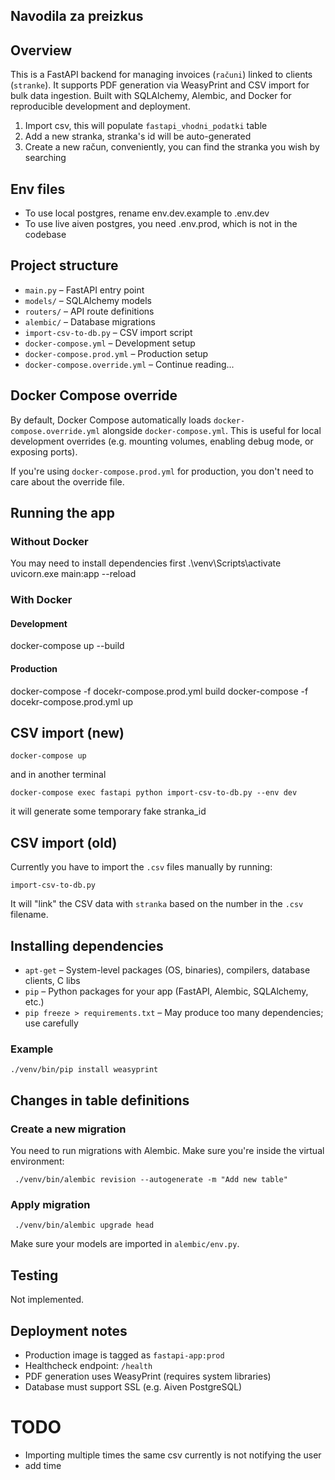 ## Navodila za preizkus

## Overview

This is a FastAPI backend for managing invoices (`računi`) linked to clients (`stranke`). It supports PDF generation via WeasyPrint and CSV import for bulk data ingestion. Built with SQLAlchemy, Alembic, and Docker for reproducible development and deployment.

1. Import csv, this will populate `fastapi_vhodni_podatki` table
2. Add a new stranka, stranka's id will be auto-generated
3. Create a new račun, conveniently, you can find the stranka you wish by searching

## Env files

- To use local postgres, rename env.dev.example to .env.dev
- To use live aiven postgres, you need .env.prod, which is not in the codebase

## Project structure

- `main.py` – FastAPI entry point
- `models/` – SQLAlchemy models
- `routers/` – API route definitions
- `alembic/` – Database migrations
- `import-csv-to-db.py` – CSV import script
- `docker-compose.yml` – Development setup
- `docker-compose.prod.yml` – Production setup
- `docker-compose.override.yml` – Continue reading...

## Docker Compose override

By default, Docker Compose automatically loads `docker-compose.override.yml` alongside `docker-compose.yml`. This is useful for local development overrides (e.g. mounting volumes, enabling debug mode, or exposing ports).

If you're using `docker-compose.prod.yml` for production, you don't need to care about the override file.

## Running the app

### Without Docker

You may need to install dependencies first
.\venv\Scripts\activate
uvicorn.exe main:app --reload

### With Docker

#### Development

docker-compose up --build

#### Production

docker-compose -f docekr-compose.prod.yml build
docker-compose -f docekr-compose.prod.yml up

## CSV import (new)

```
docker-compose up
```

and in another terminal

```
docker-compose exec fastapi python import-csv-to-db.py --env dev
```

it will generate some temporary fake stranka_id

## CSV import (old)

Currently you have to import the `.csv` files manually by running:

```
import-csv-to-db.py
```

It will "link" the CSV data with `stranka` based on the number in the `.csv` filename.

## Installing dependencies

- `apt-get` – System-level packages (OS, binaries), compilers, database clients, C libs
- `pip` – Python packages for your app (FastAPI, Alembic, SQLAlchemy, etc.)
- `pip freeze > requirements.txt` – May produce too many dependencies; use carefully

### Example

```
./venv/bin/pip install weasyprint
```

## Changes in table definitions

### Create a new migration

You need to run migrations with Alembic. Make sure you're inside the virtual environment:

```
 ./venv/bin/alembic revision --autogenerate -m "Add new table"
```

### Apply migration

```
 ./venv/bin/alembic upgrade head
```

Make sure your models are imported in `alembic/env.py`.

## Testing

Not implemented.

## Deployment notes

- Production image is tagged as `fastapi-app:prod`
- Healthcheck endpoint: `/health`
- PDF generation uses WeasyPrint (requires system libraries)
- Database must support SSL (e.g. Aiven PostgreSQL)

# TODO

- Importing multiple times the same csv currently is not notifying the user
- add time
